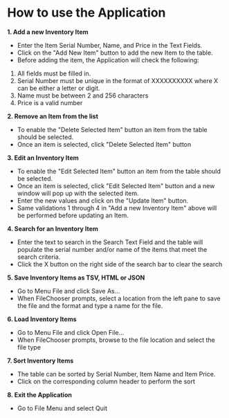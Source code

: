 # How to use the Application

**1. Add a new Inventory Item**
* Enter the Item Serial Number, Name, and Price in the Text Fields. 
* Click on the "Add New Item" button to add the new Item to the table.
* Before adding the item, the Application will check the following: 
1.  All fields must be filled in.
2.  Serial Number must be unique in the format of XXXXXXXXXX where X can be either a letter or digit.
3. 	Name must be between 2 and 256 characters 
4. Price is a valid number

**2. Remove an Item from the list**
* To enable the "Delete Selected Item" button an item from the table should be selected. 
* Once an item is selected, click "Delete Selected Item" button

**3. Edit an Inventory Item**
* To enable the "Edit Selected Item" button an item from the table should be selected. 
* Once an item is selected, click "Edit Selected Item" button and a new window will pop up with the selected item.
* Enter the new values and click on the "Update Item" button.
* Same validations 1 through 4 in "Add a new Inventory Item" above will be performed before updating an Item.

**4. Search for an Inventory Item**
* Enter the text to search in the Search Text Field and the table will populate the serial number and/or name of the items that meet the search criteria.
* Click the X button on the right side of the search bar to clear the search 

**5. Save Inventory Items as TSV, HTML or JSON**
* Go to Menu File and click Save As...
* When FileChooser prompts, select a location from the left pane to save the file and the format and type a name for the file.

**6. Load Inventory Items**
* Go to Menu File and click Open File...
* When FileChooser prompts, browse to the file location and select the file type

**7. Sort Inventory Items**
* The table can be sorted by Serial Number, Item Name and Item Price.
* Click on the corresponding column header to perform the sort

**8. Exit the Application**
* Go to File Menu and select Quit

